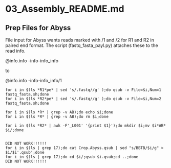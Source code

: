 # 03_Assembly_README.md
Prep Files for Abyss
-

File input for Abyss wants reads marked with /1 and /2 for R1 and R2 in paired end format. 
The script (fastq_fasta_payl.py) attaches these to the read info.

@info.info -info-info_info

to

@info.info -info-info_info/1




```
for i in $(ls *R1*pe* | sed 's/.fastq//g' );do qsub -v File=$i,Num=1 fastq_fasta.sh;done
for i in $(ls *R2*pe* | sed 's/.fastq//g' );do qsub -v File=$i,Num=2 fastq_fasta.sh;done

for i in $(ls *R* | grep -v AB);do echo $i;done
for i in $(ls *R* | grep -v AB);do rm $i;done

for i in $(ls *R2* | awk -F'_L001' '{print $1}');do mkdir $i;mv $i*AB* $i/;done


DID NOT WORK!!!!!!
for i in $(ls | grep 17);do cat Crop.Abyss.qsub | sed "s/BBTB/$i/g" > $i/$i'.qsub';done
for i in $(ls | grep 17);do cd $i/;qsub $i.qsub;cd ..;done
DID NOT WORK!!!!!!

```

